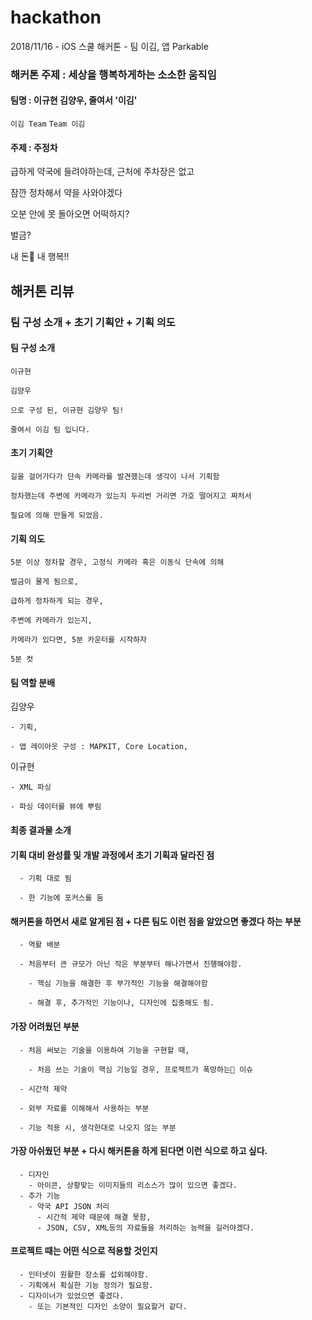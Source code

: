 # hackathon

2018/11/16 - iOS 스쿨 해커톤 - 팀 이김, 앱 Parkable


### 해커톤 주제 : 세상을 행복하게하는 소소한 움직임

#### 팀명 : 이규현 김양우, 줄여서 '이김'

```이김 Team```
```Team 이김```
​          
#### 주제 : 주정차

급하게 약국에 들려야하는데, 근처에 주차장은 없고

잠깐 정차해서 약을 사와야겠다

오분 안에 못 돌아오면 어떡하지?

벌금?

내 돈💸 내 행복!!





## 해커톤 리뷰

### 팀 구성 소개 + 초기 기획안 + 기획 의도

#### 팀 구성 소개

    이규현

    김양우 

    으로 구성 된, 이규현 김양우 팀!

    줄여서 이김 팀 입니다.



#### 초기 기획안

    길을 걸어가다가 단속 카메라를 발견했는데 생각이 나서 기획함

    정차했는데 주변에 카메라가 있는지 두리번 거리면 가호 떨어지고 짜처서 

    필요에 의해 만들게 되었음.



#### 기획 의도

    5분 이상 정차할 경우, 고정식 카메라 혹은 이동식 단속에 의해

    벌금이 물게 됨으로,

    급하게 정차하게 되는 경우, 

    주변에 카메라가 있는지,

    카메라가 있다면, 5분 카운터를 시작하자

    5분 컷


#### 팀 역할 분배

  김양우 

    - 기획, 

    - 앱 레이아웃 구성 : MAPKIT, Core Location, 

  이규현 

    - XML 파싱
    
    - 파싱 데이터를 뷰에 뿌림



#### 최종 결과물 소개



#### 기획 대비 완성률 및 개발 과정에서 초기 기획과 달라진 점

      - 기획 대로 됨

      - 한 기능에 포커스를 둠


#### 해커톤을 하면서 새로 알게된 점 + 다른 팀도 이런 점을 알았으면 좋겠다 하는 부분

      - 역활 배분

      - 처음부터 큰 규모가 아닌 작은 부분부터 해나가면서 진행해야함.

        - 핵심 기능을 해결한 후 부가적인 기능을 해결해야함

        - 해결 후, 추가적인 기능이나, 디자인에 집중해도 됨.



#### 가장 어려웠던 부분

      - 처음 써보는 기술을 이용하여 기능을 구현할 때,

        - 처음 쓰는 기술이 핵심 기능일 경우, 프로젝트가 폭망하는🤮 이슈

      - 시간적 제약

      - 외부 자료를 이해해서 사용하는 부분

      - 기능 적용 시, 생각한대로 나오지 않는 부분


#### 가장 아쉬웠던 부분 + 다시 해커톤을 하게 된다면 이런 식으로 하고 싶다.

      - 디자인
        - 아이콘, 상황맞는 이미지들의 리소스가 많이 있으면 좋겠다.
      - 추가 기능
        - 약국 API JSON 처리
          - 시간적 제약 때문에 해결 못함, 
          - JSON, CSV, XML등의 자료들을 처리하는 능력을 길러야겠다.

#### 프로젝트 때는 어떤 식으로 적용할 것인지

      - 인터넷이 원활한 장소를 섭외해야함.
      - 기획에서 확실한 기능 정의가 필요함.
      - 디자이너가 있었으면 좋겠다.
        - 또는 기본적인 디자인 소양이 필요할거 같다.
